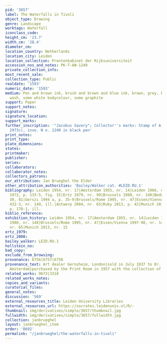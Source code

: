 ```yaml
---
pid: '3657'
label: The Waterfalls in Tivoli
object_type: Drawing
genre: Landscape
worktags: Waterfall
iconclass_code:
height_cm: '23.7'
width_cm: '28.4'
diameter_cm:
location_country: Netherlands
location_city: Leiden
location_collection: Prentenkabinet der Rijksuniversiteit
accession_nos_and_notes: PK-T-AW-1240
private_collection_info:
most_recent_sale:
collection_type: Public
realdate: '1593'
numeric_date: '1593'
medium: Pen and brown ink, brush and brown and blue ink, brown, grey, blue and green
  wash, some white bodycolour, some graphite
support: Paper
support_notes:
signature:
signature_location:
support_marks:
further_inscription: '"Jacobus Savery"; Collector''s marks: Stamp of A. Welcker (L.
  2973c), invo. N o. 1240 in black pen'
print_notes:
print_type:
plate_dimensions:
states:
printmaker:
publisher:
series:
collaborators:
collaborator_notes:
collectors_patrons:
our_attribution: Jan Brueghel the Elder
other_attribution_authorities: 'Bailey/Walker cat. #LEID.RU.1'
bibliography: Leiden 1954, nr. 17|Amsterdam 1955, nr. 14|Leiden 1966, nr. 27|Winner
  1972, p. 133-5, fig. 15|Ertz 1979, nr. 99|Brussels 1980, nr. 148|Bedoni 1983, p.
  30, 81|Gerszi 1994 a, p. 35-9|Brussels/Rome 1995, nr. 47|Essen/Vienna 1997-98, p.
  432-3, nr. 149, ill.|Antwerp 2004, nr. 65|Ruby 2013, p. 42|Munich 2013, nr. 15,
  p. 170-1, ill.
biblio_reference:
exhibition_history: Leiden 1954, nr. 17|Amsterdam 1955, nr. 14|Leiden 1966, nr. 27|Brussels
  1980, nr. 148|Brussels/Rome 1995, nr. 47|Essen/Vienna 1997-98, nr. 149|Antwerp 2004,
  nr. 65|Munich 2013, nr. 15
ertz_1979:
ertz_2008:
bailey_walker: LEID.RU.1
hollstein_no:
bad_copy:
exclude_from_browsing:
provenance: 6756|6757|6758
provenance_text: Art dealer Gernsheim, London|sold in July 1937 to Dr. A. Welcker,
  Amsterdam|purchased by the Print Room in 1957 with the collection of Dr. A. Welcker
related_works: 9673|3318
related_works_notes:
copies_and_variants:
curatorial_files:
general_notes:
discussion: '569'
external_resources_title: Leiden University Libraries
external_resources_url: https://socrates.leidenuniv.nl/R/-
thumbnail: img/derivatives/simple/3657/thumbnail.jpg
fullwidth: img/derivatives/simple/3657/fullwidth.jpg
collection: janbrueghel
layout: janbrueghel_item
order: '0692'
permalink: "/janbrueghel/the-waterfalls-in-tivoli"
---
```

